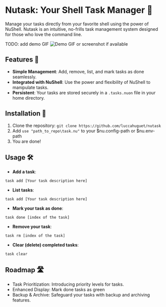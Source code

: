 # Nutask: Your Shell Task Manager 🌰

Manage your tasks directly from your favorite shell using the power of NuShell. Nutask is an intuitive, no-frills task management system designed for those who love the command line.

TODO: add demo GIF
![Demo GIF or screenshot if available](path-to-demo-image.gif)

## Features 🚀
- **Simple Management**: Add, remove, list, and mark tasks as done seamlessly.
- **Integrated with NuShell**: Use the power and flexibility of NuShell to manipulate tasks.
- **Persistent**: Your tasks are stored securely in a `.tasks.nuon` file in your home directory.

## Installation 💽
1. Clone the repository: `git clone https://github.com/luccahuguet/nutask`
2. Add `use "path_to_repo\task.nu"` to your $nu.config-path or $nu.env-path
3. You are done!

## Usage 🛠️
- **Add a task**:
  
```nu
task add [Your task description here]
```

- **List tasks**:
```nu
task add [Your task description here]
```

- **Mark your task as done**:
```nu
task done [index of the task]
```

- **Remove your task**:
```nu
task rm [index of the task]
```

- **Clear (delete) completed tasks**:
```nu
task clear
```

## Roadmap 🛣️
- Task Prioritization: Introducing priority levels for tasks.
- Enhanced Display: Mark done tasks as green
- Backup & Archive: Safeguard your tasks with backup and archiving features.
